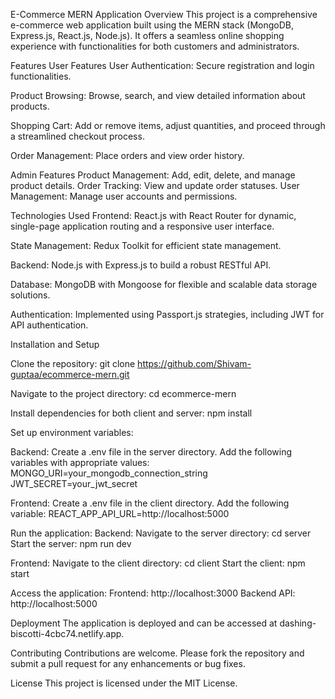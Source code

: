 E-Commerce MERN Application
Overview
This project is a comprehensive e-commerce web application built using the MERN stack (MongoDB, Express.js, React.js, Node.js). It offers a seamless online shopping experience with functionalities for both customers and administrators.​

Features
User Features
User Authentication: Secure registration and login functionalities.​

Product Browsing: Browse, search, and view detailed information about products.​

Shopping Cart: Add or remove items, adjust quantities, and proceed through a streamlined checkout process.​

Order Management: Place orders and view order history.​

Admin Features
Product Management: Add, edit, delete, and manage product details.​
Order Tracking: View and update order statuses.​
User Management: Manage user accounts and permissions.​

Technologies Used
Frontend: React.js with React Router for dynamic, single-page application routing and a responsive user interface.​

State Management: Redux Toolkit for efficient state management.​

Backend: Node.js with Express.js to build a robust RESTful API.​

Database: MongoDB with Mongoose for flexible and scalable data storage solutions.​

Authentication: Implemented using Passport.js strategies, including JWT for API authentication.​

Installation and Setup

Clone the repository:
git clone https://github.com/Shivam-guptaa/ecommerce-mern.git

Navigate to the project directory:
cd ecommerce-mern

Install dependencies for both client and server:
npm install

Set up environment variables:

  Backend:
    Create a .env file in the server directory.
    Add the following variables with appropriate values:
        MONGO_URI=your_mongodb_connection_string
        JWT_SECRET=your_jwt_secret

  Frontend:
    Create a .env file in the client directory.
    Add the following variable:
        REACT_APP_API_URL=http://localhost:5000

Run the application:
  Backend:
    Navigate to the server directory:
        cd server
    Start the server:
        npm run dev
  
  Frontend:
    Navigate to the client directory:
      cd client
    Start the client:
      npm start

Access the application:
  Frontend: http://localhost:3000​
  Backend API: http://localhost:5000​

Deployment
The application is deployed and can be accessed at dashing-biscotti-4cbc74.netlify.app.​

Contributing
Contributions are welcome. Please fork the repository and submit a pull request for any enhancements or bug fixes.​

License
This project is licensed under the MIT License.​
